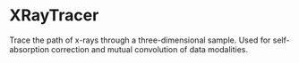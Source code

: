 # XRayTracer
 Trace the path of x-rays through a three-dimensional sample. Used for self-absorption correction and mutual convolution of data modalities.
